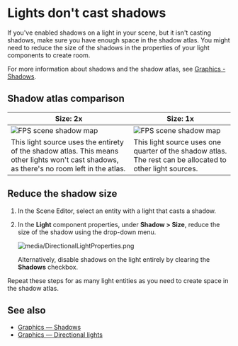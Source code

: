 # Lights don't cast shadows

If you've enabled shadows on a light in your scene, but it isn't casting shadows, make sure you have enough space in the shadow atlas. You might need to reduce the size of the shadows in the properties of your light components to create room.

For more information about shadows and the shadow atlas, see [Graphics - Shadows](../graphics/lights-and-shadows/shadows.md).

## Shadow atlas comparison

| Size: 2x | Size: 1x |
| ---------------------------------------------------------------- | -------------------------------------------------------------
| ![FPS scene shadow map](../graphics/lights-and-shadows/media/shadow-atlas-2x.png) | ![FPS scene shadow map](../graphics/lights-and-shadows/media/shadow-atlas-1x.png) |
| This light source uses the entirety of the shadow atlas. This means other lights won't cast shadows, as there's no room left in the atlas. | This light source uses one quarter of the shadow atlas. The rest can be allocated to other light sources. |

## Reduce the shadow size

1. In the Scene Editor, select an entity with a light that casts a shadow.

2. In the **Light** component properties, under **Shadow > Size**, reduce the size of the shadow using the drop-down menu.

   ![media/DirectionalLightProperties.png](../graphics/lights-and-shadows/media/DirectionalLightProperties-size.png)

   Alternatively, disable shadows on the light entirely by clearing the **Shadows** checkbox.

Repeat these steps for as many light entities as you need to create space in the shadow atlas.

## See also

* [Graphics — Shadows](../graphics/lights-and-shadows/shadows.md)
* [Graphics — Directional lights](../graphics/lights-and-shadows/directional-lights.md)